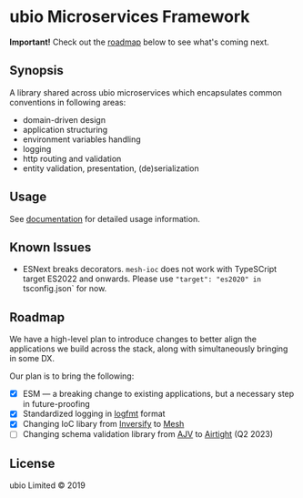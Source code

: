 # ubio Microservices Framework

**Important!** Check out the [roadmap](#roadmap) below to see what's coming next.

## Synopsis

A library shared across ubio microservices which encapsulates common conventions in following areas:

- domain-driven design
- application structuring
- environment variables handling
- logging
- http routing and validation
- entity validation, presentation, (de)serialization

## Usage

See [documentation](docs) for detailed usage information.

## Known Issues

- ESNext breaks decorators. `mesh-ioc` does not work with TypeSCript target ES2022 and onwards. Please use `"target": "es2020" in `tsconfig.json` for now.

## Roadmap

We have a high-level plan to introduce changes to better align the applications we build across the stack, along with simultaneously bringing in some DX.

Our plan is to bring the following:

- [x] ESM — a breaking change to existing applications, but a necessary step in future-proofing
- [x] Standardized logging in [logfmt](https://brandur.org/logfmt) format
- [x] Changing IoC libary from [Inversify](https://inversify.io/) to [Mesh](https://github.com/flexent/mesh)
- [ ] Changing schema validation library from [AJV](https://ajv.js.org/) to [Airtight](https://github.com/flexent/schema) (Q2 2023)

## License

ubio Limited © 2019
